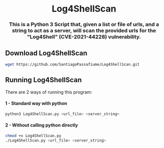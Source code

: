 <h1 align="center">
  <br>
  Log4ShellScan
</h1>

<h3 align="center">This is a Python 3 Script that, given a list or file of urls, and a string to act as a server, will scan the provided urls for the "Log4Shell" (CVE-2021-44228) vulnerability.</h3>

## Download Log4ShellScan

```sh
wget https://github.com/SantiagoPassafiume/Log4ShellScan.git
```

## Running Log4ShellScan

There are 2 ways of running this program:

#### 1 - Standard way with python

```sh
python3 Log4ShellScan.py <url_file> <server_string>
```

#### 2 - Without calling python directly

```sh
chmod +x Log4ShellScan.py
./Log4ShellScan.py <url_file> <server_string>
```
